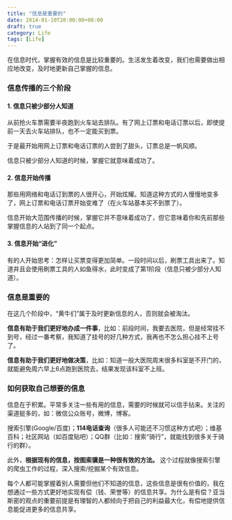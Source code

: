 ```yaml
---
title: "信息是重要的"
date: 2014-01-10T20:00:00+08:00
draft: true
category: Life
tags: [Life]
---
```


在信息时代，掌握有效的信息是比较重要的。生活发生着改变，我们也需要做出相应地改变，及时地更新自己掌握的信息。

### 信息传播的三个阶段

#### 1. 信息只被少部分人知道

从前抢火车票需要半夜跑到火车站去排队。有了网上订票和电话订票以后，即使提前一天去火车站排队，也不一定能买到票。

于是最开始用网上订票和电话订票的人尝到了甜头，订票总是一帆风顺。

信息只被少部分人知道的时候，掌握它就意味着成功了。

#### 2. 信息开始传播

那些用网络和电话订到票的人很开心，开始炫耀。知道这种方式的人慢慢地变多了，网上订票和电话订票开始变难了（在火车站基本买不到票了）。

信息开始大范围传播的时候，掌握它并不意味着成功了，但它意味着你和先前那些掌握信息的人站到了同一个起点。

#### 3. 信息开始“进化”

有的人开始思考：怎样让买票变得更加简单。一段时间以后，刷票工具出来了。知道并且会使用刷票工具的人如鱼得水，此时变成了第1阶段（信息只被少部分人知道）。

### 信息是重要的

在这几个阶段中，“黄牛们”属于及时更新信息的人，否则就会被淘汰。

**信息有助于我们更好地办成一件事**，比如：前段时间，我要去医院，但是经常挂不到号，经过一番考察，我知道了挂号的好几种方式，我再也不怎么担心挂不上号了。

**信息有助于我们更好地做决策**，比如：知道一般大医院周末很多科室是不开门的，就能避免周六早上6点跑到医院去，结果发现该科室不上班。

### 如何获取自己想要的信息
信息在于积累。平常多关注一些有用的信息，需要的时候就可以信手拈来。关注的渠道挺多的，如：微信公众账号，微博，博客。

搜索引擎(Google/百度)；**114电话查询**（很多人可能还不习惯这种方式吧）；维基百科；社区网站（如百度贴吧）；QQ群（比如：搜索“骑行”，就能找到很多关于骑行的群）。

此外，**根据现有的信息，按图索骥是一种很有效的方法。** 这个过程就像搜索引擎的爬虫工作的过程，深入搜索/挖掘某个有效信息。

每个人都可能掌握着别人需要但他们不知道的信息，这些信息是很有价值的，我在想通过一些方式更好地实现有偿（钱、荣誉等）的信息共享。为什么是有偿？亚当斯密的观点的重要前提是有理智的人都倾向于把自己的利益最大化，有偿地提供信息能促进更多的信息共享。